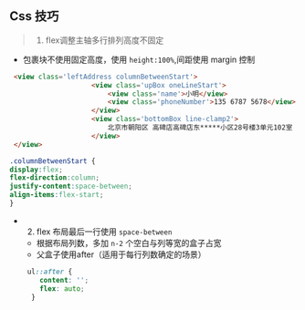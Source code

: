 ## Css 技巧

> 1. flex调整主轴多行排列高度不固定
  + 包裹块不使用固定高度，使用 `height:100%`,间距使用 margin 控制
````html
 <view class='leftAddress columnBetweenStart'>
                    <view class='upBox oneLineStart'>
                        <view class='name'>小明</view>
                        <view class='phoneNumber'>135 6787 5678</view>
                    </view>
                    <view class='bottomBox line-clamp2'>
                        北京市朝阳区 高碑店高碑店东*****小区28号楼3单元102室
                    </view>
 </view>
````
````css
.columnBetweenStart {
display:flex;
flex-direction:column;
justify-content:space-between;
align-items:flex-start;
}

````
- 2. flex 布局最后一行使用 `space-between`
  + 根据布局列数，多加 `n-2` 个空白与列等宽的盒子占宽
  + 父盒子使用after（适用于每行列数确定的场景）
  ````css
   ul::after {
      content: '';
      flex: auto;
    }
  ````